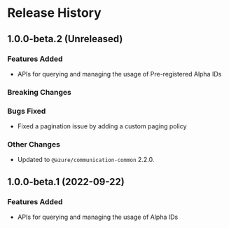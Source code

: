 # Release History

## 1.0.0-beta.2 (Unreleased)

### Features Added

- APIs for querying and managing the usage of Pre-registered Alpha IDs

### Breaking Changes

### Bugs Fixed

- Fixed a pagination issue by adding a custom paging policy

### Other Changes

- Updated to `@azure/communication-common` 2.2.0.

## 1.0.0-beta.1 (2022-09-22)

### Features Added

- APIs for querying and managing the usage of Alpha IDs
